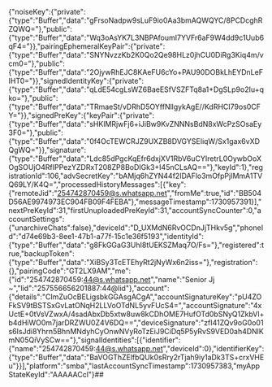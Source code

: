 {"noiseKey":{"private":{"type":"Buffer","data":"gFrsoNadpw9sLuF9io0Aa3bmAQWQYC/8PCDcghRZQWQ="},"public":{"type":"Buffer","data":"Wq3oAsYK7L3NBPAfoumI7YVFr6aF9W4dd9c1Uub6qF4="}},"pairingEphemeralKeyPair":{"private":{"type":"Buffer","data":"SNYNvzzKb2K0Qo2Qe98HLz0jhCU0DiRg3Kiq4m/vcm0="},"public":{"type":"Buffer","data":"2OjywRhEJC8KAeFU6cYo+PAU90DOBkLhEYDnLeFIHT0="}},"signedIdentityKey":{"private":{"type":"Buffer","data":"qLdE54cgLsWZ6BaeESfVSZFTq8a1+DgSLp9o2Iu+qko="},"public":{"type":"Buffer","data":"TRmaeSt/vDRhD5OYffNllgykAgE//KdRHCI79os0CFY="}},"signedPreKey":{"keyPair":{"private":{"type":"Buffer","data":"sHKlMRjwFj6+iJiBw9KvZNNNsBdN8xWcPzSOsaEy3F0="},"public":{"type":"Buffer","data":"0f4OcTEWCRJZ9UXZB8DVGYSEIiqW/Sx1gax6vXDQgWQ="}},"signature":{"type":"Buffer","data":"Ldc85dPgcKqEfr6dxjXV1RbV6uCYIretrL0OywbOoXOgSOUjO4RfIPPezYZDRxT208ZP8BoDIGk3+I45nCLsAQ=="},"keyId":1},"registrationId":106,"advSecretKey":"bAMjq6hZYN44f2IDAFlo3mOfpPjIMmA1TVQ69LY/K4Q=","processedHistoryMessages":[{"key":{"remoteJid":"254742870459@s.whatsapp.net","fromMe":true,"id":"BB504D56AE9974973EC904FB09F4FEBA"},"messageTimestamp":1730957391}],"nextPreKeyId":31,"firstUnuploadedPreKeyId":31,"accountSyncCounter":0,"accountSettings":{"unarchiveChats":false},"deviceId":"D_UXMdN6RvOCDnJjTHkv5g","phoneId":"d74e69b3-8ee1-47b1-a77f-15c1e36f5193","identityId":{"type":"Buffer","data":"g8FkGGaG3UhI8tUEKSZMaq7O/Fs="},"registered":true,"backupToken":{"type":"Buffer","data":"XiBSy3TcETEhyRt2jNyWx6n2iss="},"registration":{},"pairingCode":"GT2LX9AM","me":{"id":"254742870459:44@s.whatsapp.net","name":"Senior Jj ~","lid":"257556656201887:44@lid"},"account":{"details":"CImZuOcBELigsbkGGAsgACgA","accountSignatureKey":"pU4ZOFkSV9tBSTSxGvLatONqH2LLVoOTdNL5yvFUcS4=","accountSignature":"4xUctE+0tVsVZwxA/4sadAbxDb5xtw8uw8kCDhOME7HufOTd0bSNyQ1ZkbVl+b4dHiWO0m7jarDRZWU0Z4V6DQ==","deviceSignature":"zfI41ZQv9oG0o01s6IsJdi8Yhrn5BhnMNdyhCyOnwNVyRoTzEiJ9CiDq5P5yRvS9VED0ah4DNlKmN05QiVySCw=="},"signalIdentities":[{"identifier":{"name":"254742870459:44@s.whatsapp.net","deviceId":0},"identifierKey":{"type":"Buffer","data":"BaVOGThZElfbQUk0sRry2rTjah9iy1aDk3TS+crxVHEu"}}],"platform":"smba","lastAccountSyncTimestamp":1730957383,"myAppStateKeyId":"AAAAACcl"}##



